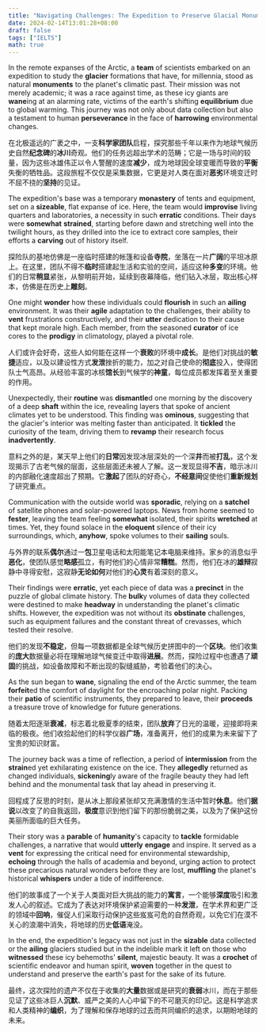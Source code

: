 ```yaml
---
title: "Navigating Challenges: The Expedition to Preserve Glacial Monuments 应对挑战：保护冰川纪念碑的探险之旅"
date: 2024-02-14T13:01:28+08:00
draft: false
tags: ["IELTS"]
math: true
---
```


In the remote expanses of the Arctic, a **team** of scientists embarked on an expedition to study the **glacier** formations that have, for millennia, stood as natural **monuments** to the planet's climatic past. Their mission was not merely academic; it was a race against time, as these icy giants are **wane**ing at an alarming rate, victims of the earth's shifting **equilibrium** due to global warming. This journey was not only about data collection but also a testament to human **perseverance** in the face of **harrowing** environmental changes.

在北极遥远的广袤之中，一支**科学家团队**启程，探究那些千年以来作为地球气候历史自然**纪念碑**的**冰川**奇观。他们的任务远超出学术的范畴；它是一场与时间的较量，因为这些冰雄伟正以令人警醒的速度**减少**，成为地球因全球变暖而导致的**平衡**失衡的牺牲品。这段旅程不仅仅是采集数据，它更是对人类在面对**恶劣**环境变迁时不屈不挠的**坚持**的见证。

The expedition's base was a temporary **monastery** of tents and equipment, set on a **sizeable**, flat expanse of ice. Here, the team would **improvise** living quarters and laboratories, a necessity in such **erratic** conditions. Their days were **somewhat** **strained**, starting before dawn and stretching well into the twilight hours, as they drilled into the ice to extract core samples, their efforts a **carving** out of history itself.

探险队的基地仿佛是一座临时搭建的帐篷和设备**寺院**，坐落在一片**广阔**的平坦冰原上。在这里，团队不得不**临时**搭建起生活和实验的空间，适应这种**多变**的环境。他们的日常**稍显**紧张，从黎明前开始，延续到夜幕降临，他们钻入冰层，取出核心样本，仿佛是在历史上**雕刻**。

One might **wonder** how these individuals could **flourish** in such an **ailing** environment. It was their **agile** adaptation to the challenges, their ability to **vent** frustrations constructively, and their **utter** dedication to their cause that kept morale high. Each member, from the seasoned **curator** of ice cores to the **prodigy** in climatology, played a pivotal role.

人们或许会好奇，这些人如何能在这样一个**衰败**的环境中**成长**。是他们对挑战的**敏捷**适应，以及以建设性方式**发泄**挫折的能力，加之对自己使命的**彻底**投入，使得团队士气高昂。从经验丰富的冰核**馆长**到气候学的**神童**，每位成员都发挥着至关重要的作用。

Unexpectedly, their **routine** was **dismantle**d one morning by the discovery of a deep **shaft** within the ice, revealing layers that spoke of ancient climates yet to be understood. This finding was **ominous**, suggesting that the glacier's interior was melting faster than anticipated. It **tickled** the curiosity of the team, driving them to **revamp** their research focus **inadvertently**.

意料之外的是，某天早上他们的**日常**因发现冰层深处的一个深**井**而被**打乱**，这个发现揭示了古老气候的层面，这些层面还未被人了解。这一发现显得**不吉**，暗示冰川的内部融化速度超出了预期。它**激起**了团队的好奇心，**不经意间**促使他们**重新规划**了研究重点。

Communication with the outside world was **sporadic**, relying on a **satchel** of satellite phones and solar-powered laptops. News from home seemed to **fester**, leaving the team feeling **somewhat** isolated, their spirits **wretched** at times. Yet, they found solace in the **eloquent** silence of their icy surroundings, which, **anyhow**, spoke volumes to their **sailing** souls.

与外界的联系**偶尔**通过一**包**卫星电话和太阳能笔记本电脑来维持。家乡的消息似乎**恶化**，使团队感觉**略感**孤立，有时他们的心情非常**糟糕**。然而，他们在冰的**雄辩**寂静中寻得安慰，这寂静**无论如何**对他们的**心灵**有着深刻的意义。

Their findings were **erratic**, yet each piece of data was a **precinct** in the puzzle of global climate history. The **bulk**y volumes of data they collected were destined to make **headway** in understanding the planet's climatic shifts. However, the expedition was not without its **obstinate** challenges, such as equipment failures and the constant threat of crevasses, which tested their resolve.

他们的发现**不稳定**，但每一项数据都是全球气候历史拼图中的一个**区块**。他们收集的**庞大**数据量必将在理解地球气候变迁中取得**进展**。然而，探险过程中也遭遇了**顽固**的挑战，如设备故障和不断出现的裂缝威胁，考验着他们的决心。

As the sun began to **wane**, signaling the end of the Arctic summer, the team **forfeit**ed the comfort of daylight for the encroaching polar night. Packing their **patio** of scientific instruments, they prepared to leave, their **proceeds** a treasure trove of knowledge for future generations.

随着太阳逐渐**衰减**，标志着北极夏季的结束，团队**放弃**了日光的温暖，迎接即将来临的极夜。他们收拾起他们的科学仪器**广场**，准备离开，他们的成果为未来留下了宝贵的知识财富。

The journey back was a time of reflection, a period of **intermission** from the **strain**ed yet exhilarating existence on the ice. They **allegedly** returned as changed individuals, **sickening**ly aware of the fragile beauty they had left behind and the monumental task that lay ahead in preserving it.

回程成了反思的时刻，是从冰上那段紧张却又充满激情的生活中暂时**休息**。他们**据说**以改变了的自我返回，**极度**意识到他们留下的那份脆弱之美，以及为了保护这份美丽所面临的巨大任务。

Their story was a **parable** of **humanity**'s capacity to **tackle** formidable challenges, a narrative that would **utterly** **engage** and inspire. It served as a **vent** for expressing the critical need for environmental stewardship, **echoing** through the halls of academia and beyond, urging action to protect these precarious natural wonders before they are lost, **muffling** the planet's historical **whispers** under a tide of indifference.

他们的故事成了一个关于人类面对巨大挑战的能力的**寓言**，一个能够**深度**吸引和激发人心的叙述。它成为了表达对环境保护紧迫需要的一种**发泄**，在学术界和更广泛的领域中**回响**，催促人们采取行动保护这些岌岌可危的自然奇观，以免它们在漠不关心的浪潮中消失，将地球的历史**低语**淹没。

In the end, the expedition's legacy was not just in the **sizable** data collected or the **ailing** glaciers studied but in the indelible mark it left on those who **witnessed** these icy behemoths' **silent**, majestic beauty. It was a **crochet** of scientific endeavor and human spirit, **woven** together in the quest to understand and preserve the earth's past for the sake of its future.

最终，这次探险的遗产不仅在于收集的**大量**数据或是研究的**衰弱**冰川，而在于那些见证了这些冰巨人**沉默**、威严之美的人心中留下的不可磨灭的印记。这是科学追求和人类精神的**编织**，为了理解和保存地球的过去而共同编织的追求，以期盼地球的未来。
